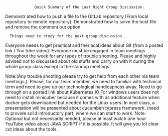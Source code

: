                  Quick Summary of the Last Night Group Discussion. 
Demonstr ated how to push a file to the GitLab repository (From local repository to remote repository). 
Demonstrated how to solve the host file and remove the comment out option.

      Things need to study for the next group discussion.
Everyone needs to get practical and theriacal ideas about Git (from a posted link / You tube video).
Everyone must be engaged in team meetings throughout the week for any types of trouble shooting. 
Please and highly advised not to discussed about old stuffs and carry on with it during the whole group class except in the standup meetings 

Note:(Any trouble shooting please try to get help from each other via team meetings.).
Please, for our team member, we need to familiar with technical term and need to give up our technological handicapness away. 
Need to go through on a posted link about Kubernetes.IO 
For windows users does not need to install minicuber because it comes with as additional feature when docker gets downloaded but needed for the Linux users. 
In next class, a presentation will be presented about cucumber/cypress framework. (need to provide solid introductory part, where we can start to work. 
Note: Optional but not necessarily needed, please at least watch one hour YouTube video about JAVA SCRIPT if it is possible. It will give you lot clear cut ideas about the tools.

